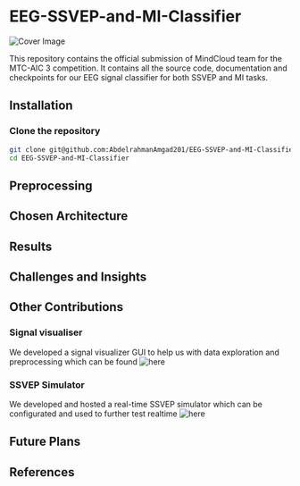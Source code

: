 # EEG-SSVEP-and-MI-Classifier
![Cover Image](images/cover.jpg)

This repository contains the official submission of MindCloud team for the MTC-AIC 3 competition. It contains all the source code, documentation and checkpoints for our EEG signal classifier for both SSVEP and MI tasks.

## Installation
### Clone the repository
```bash
git clone git@github.com:AbdelrahmanAmgad201/EEG-SSVEP-and-MI-Classifier.git
cd EEG-SSVEP-and-MI-Classifier
```

## Preprocessing
## Chosen Architecture
## Results
## Challenges and Insights

## Other Contributions
### Signal visualiser
We developed a signal visualizer GUI to help us with data exploration and preprocessing which can be found ![here](https://www.youtube.com/)
### SSVEP Simulator
We developed and hosted a real-time SSVEP simulator which can be configurated and used to further test realtime ![here](https://gilded-kitsune-dfc3ec.netlify.app/)
## Future Plans


## References

